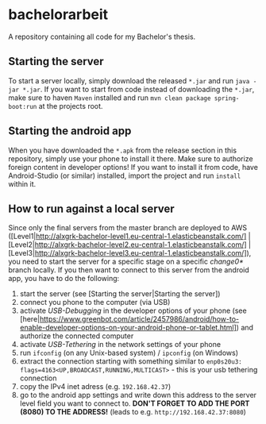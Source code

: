 # bachelorarbeit
A repository containing all code for my Bachelor's thesis.

## Starting the server
To start a server locally, simply download the released `*.jar` and run `java -jar *.jar`. 
If you want to start from code instead of downloading the `*.jar`, make sure to haven `Maven` installed and run `mvn clean package spring-boot:run` at the projects root.

## Starting the android app
When you have downloaded the `*.apk` from the release section in this repository, simply use your phone to install it there. Make sure to authorize foreign content in developer options!
If you want to install it from code, have Android-Studio (or similar) installed, import the project and run `install` within it.

## How to run against a local server
Since only the final servers from the master branch are deployed to AWS ([Level1|http://alxgrk-bachelor-level1.eu-central-1.elasticbeanstalk.com/] | [Level2|http://alxgrk-bachelor-level2.eu-central-1.elasticbeanstalk.com/] | [Level3|http://alxgrk-bachelor-level3.eu-central-1.elasticbeanstalk.com/]), you need to start the server for a specific stage on a specific *change0\** branch locally.
If you then want to connect to this server from the android app, you have to do the following:
1. start the server (see [Starting the server|Starting the server])
2. connect you phone to the computer (via USB)
3. activate *USB-Debugging* in the developer options of your phone (see [here|https://www.greenbot.com/article/2457986/android/how-to-enable-developer-options-on-your-android-phone-or-tablet.html]) and authorize the connected computer
4. activate *USB-Tethering* in the network settings of your phone
5. run `ifconfig` (on any Unix-based system) / `ipconfig` (on Windows)
6. extract the connection starting with something similar to `enp0s20u3: flags=4163<UP,BROADCAST,RUNNING,MULTICAST>` - this is your usb tethering connection
7. copy the IPv4 inet adress (e.g. `192.168.42.37`)
8. go to the android app settings and write down this address to the server level field you want to connect to. **DON'T FORGET TO ADD THE PORT (8080) TO THE ADDRESS!** (leads to e.g. `http://192.168.42.37:8080`)


